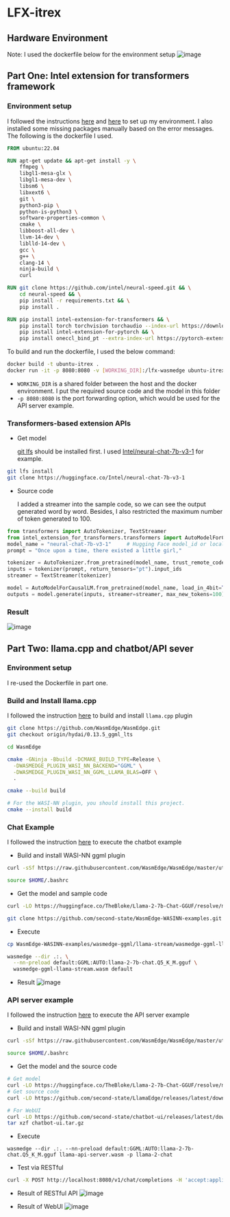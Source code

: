 # LFX-itrex

## Hardware Environment
Note: I used the dockerfile below for the environment setup
![image](https://hackmd.io/_uploads/HyKWE9b2T.png)


## Part One: Intel extension for transformers framework

### Environment setup
I followed the instructions [here](https://github.com/intel/intel-extension-for-transformers/blob/main/docs/installation.md) and [here](https://github.com/intel/intel-extension-for-transformers/blob/main/docs/installation.md) to set up my environment. I also installed some missing packages manually based on the error messages. The following is the dockerfile I used.

```dockerfile
FROM ubuntu:22.04

RUN apt-get update && apt-get install -y \
    ffmpeg \
    libgl1-mesa-glx \
    libgl1-mesa-dev \
    libsm6 \
    libxext6 \
    git \
    python3-pip \
    python-is-python3 \
    software-properties-common \
    cmake \
    libboost-all-dev \
    llvm-14-dev \
    liblld-14-dev \
    gcc \
    g++ \
    clang-14 \
    ninja-build \
    curl

RUN git clone https://github.com/intel/neural-speed.git && \
    cd neural-speed && \
    pip install -r requirements.txt && \
    pip install .

RUN pip install intel-extension-for-transformers && \
    pip install torch torchvision torchaudio --index-url https://download.pytorch.org/whl/cpu && \
    pip install intel-extension-for-pytorch && \
    pip install oneccl_bind_pt --extra-index-url https://pytorch-extension.intel.com/release-whl/stable/cpu/us/
```

To build and run the dockerfile, I used the below command:
```bash
docker build -t ubuntu-itrex .
docker run -it -p 8080:8080 -v [WORKING_DIR]:/lfx-wasmedge ubuntu-itrex bash
```

- `WORKING_DIR` is a shared folder between the host and the docker environment. I put the required source code and the model in this folder
- `-p 8080:8080` is the port forwarding option, which would be used for the API server example.

### Transformers-based extension APIs

- Get model

    [git lfs](https://github.com/git-lfs/git-lfs) should be installed first. I used [Intel/neural-chat-7b-v3-1](https://huggingface.co/Intel/neural-chat-7b-v3-1) for example.
```bash
git lfs install
git clone https://huggingface.co/Intel/neural-chat-7b-v3-1
```

- Source code

    I added a streamer into the sample code, so we can see the output generated word by word. Besides, I also restricted the maximum number of token generated to 100.
```python
from transformers import AutoTokenizer, TextStreamer
from intel_extension_for_transformers.transformers import AutoModelForCausalLM
model_name = "neural-chat-7b-v3-1"     # Hugging Face model_id or local model
prompt = "Once upon a time, there existed a little girl,"

tokenizer = AutoTokenizer.from_pretrained(model_name, trust_remote_code=True)
inputs = tokenizer(prompt, return_tensors="pt").input_ids
streamer = TextStreamer(tokenizer)

model = AutoModelForCausalLM.from_pretrained(model_name, load_in_4bit=True)
outputs = model.generate(inputs, streamer=streamer, max_new_tokens=100)
```

### Result
![image](https://hackmd.io/_uploads/Sy9z5qxh6.png)

## Part Two: llama.cpp and chatbot/API sever

### Environment setup
I re-used the Dockerfile in part one.

### Build and Install llama.cpp
I followed the instruction [here](https://wasmedge.org/docs/contribute/source/plugin/wasi_nn/#build-wasmedge-with-wasi-nn-llamacpp-backend) to build and install `llama.cpp` plugin
```bash
git clone https://github.com/WasmEdge/WasmEdge.git
git checkout origin/hydai/0.13.5_ggml_lts

cd WasmEdge

cmake -GNinja -Bbuild -DCMAKE_BUILD_TYPE=Release \
  -DWASMEDGE_PLUGIN_WASI_NN_BACKEND="GGML" \
  -DWASMEDGE_PLUGIN_WASI_NN_GGML_LLAMA_BLAS=OFF \
  .

cmake --build build

# For the WASI-NN plugin, you should install this project.
cmake --install build
```
### Chat Example
I followed the instruction [here](https://github.com/second-state/WasmEdge-WASINN-examples/tree/master/wasmedge-ggml#llama-example-for-wasi-nn-with-ggml-backend) to execute the chatbot example

- Build and install WASI-NN ggml plugin
```bash
curl -sSf https://raw.githubusercontent.com/WasmEdge/WasmEdge/master/utils/install.sh | bash -s -- --plugin wasi_nn-ggml

source $HOME/.bashrc
```
- Get the model and sample code
```bash
curl -LO https://huggingface.co/TheBloke/Llama-2-7b-Chat-GGUF/resolve/main/llama-2-7b-chat.Q5_K_M.gguf

git clone https://github.com/second-state/WasmEdge-WASINN-examples.git
```

- Execute
```bash
cp WasmEdge-WASINN-examples/wasmedge-ggml/llama-stream/wasmedge-ggml-llama-stream.wasm ./

wasmedge --dir .:. \
  --nn-preload default:GGML:AUTO:llama-2-7b-chat.Q5_K_M.gguf \
  wasmedge-ggml-llama-stream.wasm default
```

- Result
![image](https://hackmd.io/_uploads/rJtnkgb2p.png)

### API server example
I followed the instruction [here](https://github.com/second-state/LlamaEdge/tree/main/api-server#create-an-openai-compatible-api-server-for-your-llm) to execute the API server example

- Build and install WASI-NN ggml plugin
```bash
curl -sSf https://raw.githubusercontent.com/WasmEdge/WasmEdge/master/utils/install.sh | bash -s -- --plugin wasi_nn-ggml

source $HOME/.bashrc
```

- Get the model and the source code
```bash
# Get model
curl -LO https://huggingface.co/TheBloke/Llama-2-7b-Chat-GGUF/resolve/main/llama-2-7b-chat.Q5_K_M.gguf
# Get source code
curl -LO https://github.com/second-state/LlamaEdge/releases/latest/download/llama-api-server.wasm

# For WebUI
curl -LO https://github.com/second-state/chatbot-ui/releases/latest/download/chatbot-ui.tar.gz
tar xzf chatbot-ui.tar.gz
```

- Execute
```
wasmedge --dir .:. --nn-preload default:GGML:AUTO:llama-2-7b-chat.Q5_K_M.gguf llama-api-server.wasm -p llama-2-chat
```

- Test via RESTful
```bash
curl -X POST http://localhost:8080/v1/chat/completions -H 'accept:application/json' -H 'Content-Type: application/json' -d '{"messages":[{"role":"system", "content": "You are a helpful assistant."}, {"role":"user", "content": "Who is Robert Oppenheimer?"}], "model":"llama-2-chat"}'
```

- Result of RESTful API
![image](https://hackmd.io/_uploads/rklMblW26.png)

- Result of WebUI
![image](https://hackmd.io/_uploads/Hkk9mcb3p.png)
